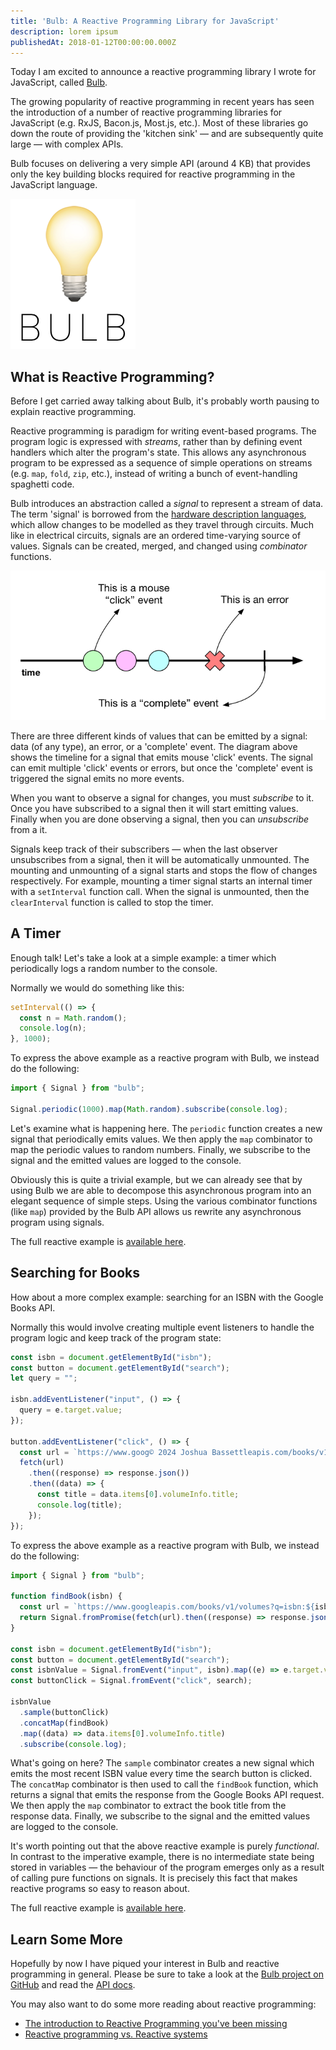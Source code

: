 ```yaml
---
title: 'Bulb: A Reactive Programming Library for JavaScript'
description: lorem ipsum
publishedAt: 2018-01-12T00:00:00.000Z
---
```

Today I am excited to announce a reactive programming library I wrote for
JavaScript, called [Bulb](https://github.com/nullobject/bulb).

The growing popularity of reactive programming in recent years has seen the
introduction of a number of reactive programming libraries for JavaScript (e.g.
RxJS, Bacon.js, Most.js, etc.). Most of these libraries go down the route of
providing the 'kitchen sink' — and are subsequently quite large — with complex
APIs.

Bulb focuses on delivering a very simple API (around 4 KB) that provides only
the key building blocks required for reactive programming in the JavaScript
language.

![Bulb logo](images/bulb.png)

## What is Reactive Programming?

Before I get carried away talking about Bulb, it's probably worth pausing to
explain reactive programming.

Reactive programming is paradigm for writing event-based programs. The program
logic is expressed with _streams_, rather than by defining event handlers which
alter the program's state. This allows any asynchronous program to be expressed
as a sequence of simple operations on streams (e.g. `map`, `fold`, `zip`,
etc.), instead of writing a bunch of event-handling spaghetti code.

Bulb introduces an abstraction called a _signal_ to represent a stream of data.
The term 'signal' is borrowed from the [hardware description
languages](https://en.wikipedia.org/wiki/Hardware_description_language), which
allow changes to be modelled as they travel through circuits. Much like in
electrical circuits, signals are an ordered time-varying source of values.
Signals can be created, merged, and changed using _combinator_ functions.

![Signal diagram](images/signal.png)

There are three different kinds of values that can be emitted by a signal: data
(of any type), an error, or a 'complete' event. The diagram above shows the
timeline for a signal that emits mouse 'click' events. The signal can emit
multiple 'click' events or errors, but once the 'complete' event is triggered
the signal emits no more events.

When you want to observe a signal for changes, you must _subscribe_ to it. Once
you have subscribed to a signal then it will start emitting values. Finally
when you are done observing a signal, then you can _unsubscribe_ from a it.

Signals keep track of their subscribers — when the last observer unsubscribes
from a signal, then it will be automatically unmounted. The mounting and
unmounting of a signal starts and stops the flow of changes respectively. For
example, mounting a timer signal starts an internal timer with a `setInterval`
function call. When the signal is unmounted, then the `clearInterval` function
is called to stop the timer.

## A Timer

Enough talk! Let's take a look at a simple example: a timer which periodically
logs a random number to the console.

Normally we would do something like this:

```js
setInterval(() => {
  const n = Math.random();
  console.log(n);
}, 1000);
```

To express the above example as a reactive program with Bulb, we instead do the
following:

```js
import { Signal } from "bulb";

Signal.periodic(1000).map(Math.random).subscribe(console.log);
```

Let's examine what is happening here. The `periodic` function creates a new
signal that periodically emits values. We then apply the `map` combinator to
map the periodic values to random numbers. Finally, we subscribe to the signal
and the emitted values are logged to the console.

Obviously this is quite a trivial example, but we can already see that by using
Bulb we are able to decompose this asynchronous program into an elegant
sequence of simple steps. Using the various combinator functions (like `map`)
provided by the Bulb API allows us rewrite any asynchronous program using
signals.

The full reactive example is [available
here](https://codepen.io/nullobject/pen/wpjQoM).

## Searching for Books

How about a more complex example: searching for an ISBN with the Google Books
API.

Normally this would involve creating multiple event listeners to handle the
program logic and keep track of the program state:

```js
const isbn = document.getElementById("isbn");
const button = document.getElementById("search");
let query = "";

isbn.addEventListener("input", () => {
  query = e.target.value;
});

button.addEventListener("click", () => {
  const url = `https://www.goog© 2024 Joshua Bassettleapis.com/books/v1/volumes?q=isbn:${query}`;
  fetch(url)
    .then((response) => response.json())
    .then((data) => {
      const title = data.items[0].volumeInfo.title;
      console.log(title);
    });
});
```

To express the above example as a reactive program with Bulb, we instead do the
following:

```js
import { Signal } from "bulb";

function findBook(isbn) {
  const url = `https://www.googleapis.com/books/v1/volumes?q=isbn:${isbn}`;
  return Signal.fromPromise(fetch(url).then((response) => response.json()));
}

const isbn = document.getElementById("isbn");
const button = document.getElementById("search");
const isbnValue = Signal.fromEvent("input", isbn).map((e) => e.target.value);
const buttonClick = Signal.fromEvent("click", search);

isbnValue
  .sample(buttonClick)
  .concatMap(findBook)
  .map((data) => data.items[0].volumeInfo.title)
  .subscribe(console.log);
```

What's going on here? The `sample` combinator creates a new signal which emits
the most recent ISBN value every time the search button is clicked. The
`concatMap` combinator is then used to call the `findBook` function, which
returns a signal that emits the response from the Google Books API request. We
then apply the `map` combinator to extract the book title from the response
data. Finally, we subscribe to the signal and the emitted values are logged to
the console.

It's worth pointing out that the above reactive example is purely _functional_.
In contrast to the imperative example, there is no intermediate state being
stored in variables — the behaviour of the program emerges only as a result of
calling pure functions on signals. It is precisely this fact that makes
reactive programs so easy to reason about.

The full reactive example is [available
here](https://codepen.io/nullobject/pen/QarojE).

## Learn Some More

Hopefully by now I have piqued your interest in Bulb and reactive programming
in general. Please be sure to take a look at the [Bulb project on
GitHub](https://github.com/nullobject/bulb) and read the [API
docs](https://bulb.joshbassett.info).

You may also want to do some more reading about reactive programming:

- [The introduction to Reactive Programming you've been missing](https://gist.github.com/staltz/868e7e9bc2a7b8c1f754)
- [Reactive programming vs. Reactive systems](https://www.oreilly.com/ideas/reactive-programming-vs-reactive-systems)

